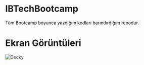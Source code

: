 # IBTechBootcamp
Tüm Bootcamp boyunca yazdığım kodları barındırdığım repodur.
# Ekran Görüntüleri
![Decky](https://user-images.githubusercontent.com/27029629/132990115-d69cdb60-63ee-4f1a-979a-e43b697d8f23.gif)

